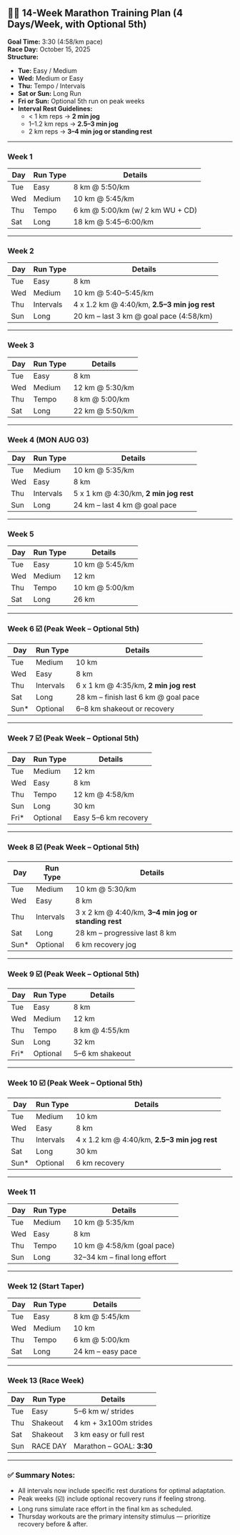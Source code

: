 ## 🏃‍♂️ 14-Week Marathon Training Plan (4 Days/Week, with Optional 5th)

**Goal Time:** 3:30 (4:58/km pace)  
**Race Day:** October 15, 2025  
**Structure:**  
- **Tue:** Easy / Medium  
- **Wed:** Medium or Easy  
- **Thu:** Tempo / Intervals  
- **Sat or Sun:** Long Run  
- **Fri or Sun:** Optional 5th run on peak weeks  
- **Interval Rest Guidelines:**  
  - < 1 km reps → **2 min jog**  
  - 1–1.2 km reps → **2.5–3 min jog**  
  - 2 km reps → **3–4 min jog or standing rest**

---

### Week 1
| Day  | Run Type   | Details                                      |
|------|------------|----------------------------------------------|
| Tue  | Easy       | 8 km @ 5:50/km                               |
| Wed  | Medium     | 10 km @ 5:45/km                              |
| Thu  | Tempo      | 6 km @ 5:00/km (w/ 2 km WU + CD)             |
| Sat  | Long       | 18 km @ 5:45–6:00/km                         |

---

### Week 2
| Day  | Run Type   | Details                                      |
|------|------------|----------------------------------------------|
| Tue  | Easy       | 8 km                                         |
| Wed  | Medium     | 10 km @ 5:40–5:45/km                         |
| Thu  | Intervals  | 4 x 1.2 km @ 4:40/km, **2.5–3 min jog rest** |
| Sun  | Long       | 20 km – last 3 km @ goal pace (4:58/km)     |

---

### Week 3
| Day  | Run Type   | Details                                      |
|------|------------|----------------------------------------------|
| Tue  | Easy       | 8 km                                         |
| Wed  | Medium     | 12 km @ 5:30/km                              |
| Thu  | Tempo      | 8 km @ 5:00/km                               |
| Sat  | Long       | 22 km @ 5:50/km                              |

---

### Week 4 (MON AUG 03)
| Day  | Run Type   | Details                                      |
|------|------------|----------------------------------------------|
| Tue  | Medium     | 10 km @ 5:35/km                              |
| Wed  | Easy       | 8 km                                         |
| Thu  | Intervals  | 5 x 1 km @ 4:30/km, **2 min jog rest**       |
| Sun  | Long       | 24 km – last 4 km @ goal pace               |

---

### Week 5
| Day  | Run Type   | Details                                      |
|------|------------|----------------------------------------------|
| Tue  | Easy       | 10 km @ 5:45/km                              |
| Wed  | Medium     | 12 km                                        |
| Thu  | Tempo      | 10 km @ 5:00/km                              |
| Sat  | Long       | 26 km                                       |

---

### Week 6 ☑️ (Peak Week – Optional 5th)
| Day  | Run Type   | Details                                                |
|------|------------|--------------------------------------------------------|
| Tue  | Medium     | 10 km                                                  |
| Wed  | Easy       | 8 km                                                   |
| Thu  | Intervals  | 6 x 1 km @ 4:35/km, **2 min jog rest**                 |
| Sat  | Long       | 28 km – finish last 6 km @ goal pace                  |
| Sun* | Optional   | 6–8 km shakeout or recovery                            |

---

### Week 7 ☑️ (Peak Week – Optional 5th)
| Day  | Run Type   | Details                                      |
|------|------------|----------------------------------------------|
| Tue  | Medium     | 12 km                                        |
| Wed  | Easy       | 8 km                                         |
| Thu  | Tempo      | 12 km @ 4:58/km                              |
| Sun  | Long       | 30 km                                       |
| Fri* | Optional   | Easy 5–6 km recovery                         |

---

### Week 8 ☑️ (Peak Week – Optional 5th)
| Day  | Run Type   | Details                                                  |
|------|------------|----------------------------------------------------------|
| Tue  | Medium     | 10 km @ 5:30/km                                          |
| Wed  | Easy       | 8 km                                                     |
| Thu  | Intervals  | 3 x 2 km @ 4:40/km, **3–4 min jog or standing rest**     |
| Sat  | Long       | 28 km – progressive last 8 km                           |
| Sun* | Optional   | 6 km recovery jog                                       |

---

### Week 9 ☑️ (Peak Week – Optional 5th)
| Day  | Run Type   | Details                                      |
|------|------------|----------------------------------------------|
| Tue  | Easy       | 8 km                                         |
| Wed  | Medium     | 12 km                                        |
| Thu  | Tempo      | 8 km @ 4:55/km                               |
| Sun  | Long       | 32 km                                       |
| Fri* | Optional   | 5–6 km shakeout                              |

---

### Week 10 ☑️ (Peak Week – Optional 5th)
| Day  | Run Type   | Details                                                  |
|------|------------|----------------------------------------------------------|
| Tue  | Medium     | 10 km                                                    |
| Wed  | Easy       | 8 km                                                     |
| Thu  | Intervals  | 4 x 1.2 km @ 4:40/km, **2.5–3 min jog rest**             |
| Sat  | Long       | 30 km                                                   |
| Sun* | Optional   | 6 km recovery                                           |

---

### Week 11
| Day  | Run Type   | Details                                      |
|------|------------|----------------------------------------------|
| Tue  | Medium     | 10 km @ 5:35/km                              |
| Wed  | Easy       | 8 km                                         |
| Thu  | Tempo      | 10 km @ 4:58/km (goal pace)                 |
| Sun  | Long       | 32–34 km – final long effort                |

---

### Week 12 (Start Taper)
| Day  | Run Type   | Details                                      |
|------|------------|----------------------------------------------|
| Tue  | Easy       | 8 km @ 5:45/km                               |
| Wed  | Medium     | 10 km                                        |
| Thu  | Tempo      | 6 km @ 5:00/km                               |
| Sat  | Long       | 24 km – easy pace                           |

---

### Week 13 (Race Week)
| Day  | Run Type   | Details                                      |
|------|------------|----------------------------------------------|
| Tue  | Easy       | 5–6 km w/ strides                            |
| Thu  | Shakeout   | 4 km + 3x100m strides                        |
| Sat  | Shakeout   | 3 km easy or full rest                       |
| Sun  | RACE DAY   | Marathon – GOAL: **3:30**                    |

---

### ✅ Summary Notes:
- All intervals now include specific rest durations for optimal adaptation.
- Peak weeks (☑️) include optional recovery runs if feeling strong.
- Long runs simulate race effort in the final km as scheduled.
- Thursday workouts are the primary intensity stimulus — prioritize recovery before & after.
